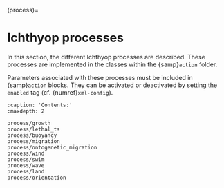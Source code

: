 (process)=

# Ichthyop processes

In this section, the different Ichthyop processes are described. These processes are implemented in the classes within
the {samp}`action` folder.

Parameters associated with these processes must be included in {samp}`action` blocks. They can be activated or deactivated by setting the
`enabled` tag (cf. {numref}`xml-config`).

```{toctree}
:caption: 'Contents:'
:maxdepth: 2

process/growth
process/lethal_ts
process/buoyancy
process/migration
process/ontogenetic_migration
process/wind
process/swim
process/wave
process/land
process/orientation
```
